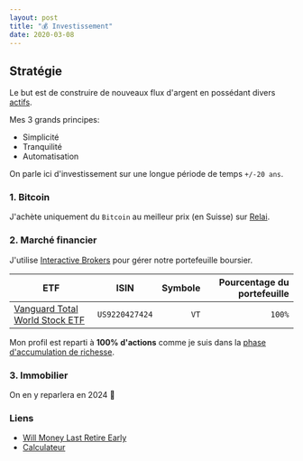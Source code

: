 ```yaml
---
layout: post
title: "💰 Investissement"
date: 2020-03-08
---
```


## Stratégie

Le but est de construire de nouveaux flux d'argent en possédant divers [actifs](https://fr.wikipedia.org/wiki/Actif_(comptabilit%C3%A9)).

Mes 3 grands principes:

- Simplicité
- Tranquilité
- Automatisation

On parle ici d'investissement sur une longue période de temps `+/-20 ans`.

### 1. Bitcoin

J'achète uniquement du `Bitcoin` au meilleur prix (en Suisse) sur [Relai](https://relai.app).

### 2. Marché financier

J'utilise [Interactive Brokers](https://www.interactivebrokers.com) pour gérer notre portefeuille boursier.

| ETF | ISIN | Symbole | Pourcentage du portefeuille |
|---------|:---------:|------:|------:|
| [Vanguard Total World Stock ETF](https://investor.vanguard.com/investment-products/etfs/profile/vt) | `US9220427424` | `VT` | `100%` |

Mon profil est reparti à **100% d'actions** comme je suis dans la [phase d'accumulation de richesse](https://jlcollinsnh.com/2014/06/10/stocks-part-xxiii-selecting-your-asset-allocation/).

### 3. Immobilier

On en y reparlera en 2024 🤞

### Liens

- [Will Money Last Retire Early](https://engaging-data.com/will-money-last-retire-early/)
- [Calculateur](https://www.calculator.net/investment-calculator.html)
